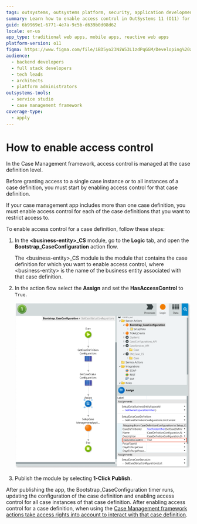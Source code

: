 ```yaml
---
tags: outsystems, outsystems platform, security, application development, access control
summary: Learn how to enable access control in OutSystems 11 (O11) for case definitions within the Case Management framework.
guid: 6b9969e1-6771-4e7a-9c5b-d639b0d08d62
locale: en-us
app_type: traditional web apps, mobile apps, reactive web apps
platform-version: o11
figma: https://www.figma.com/file/iBD5yo23NiW53L1zdPqGGM/Developing%20an%20Application?node-id=4376:1914
audience:
  - backend developers
  - full stack developers
  - tech leads
  - architects
  - platform administrators
outsystems-tools:
  - service studio
  - case management framework
coverage-type:
  - apply
---
```


# How to enable access control

In the Case Management framework, access control is managed at the case definition level.

Before granting access to a single case instance or to all instances of a case definition, you must start by enabling access control for that case definition.

If your case management app includes more than one case definition, you must enable access control for each of the case definitions that you want to restrict access to.

To enable access control for a case definition, follow these steps:

1. In the **&lt;business-entity&gt;_CS** module, go to the **Logic** tab, and open the **Bootstrap_CaseConfiguration** action flow.

    <div class="info" markdown="1">

    The &lt;business-entity&gt;_CS module is the module that contains the case definition for which you want to enable access control, where &lt;business-entity&gt; is the name of the business entity associated with that case definition.

    </div>

1. In the action flow select the **Assign** and set the **HasAccessControl** to `True`.

    ![Screenshot showing the process of setting HasAccessControl to True in the Bootstrap_CaseConfiguration action flow](images/enable-access-con-ss.png "Enabling Access Control")

1. Publish the module by selecting **1-Click Publish**.

After publishing the app, the Bootstrap_CaseConfiguration timer runs, updating the configuration of the case definition and enabling access control for all case instances of that case definition. After enabling access control for a case definition, when using the [Case Management framework actions take access rights into account to interact with that case definition](permission-actions-ac.md).
